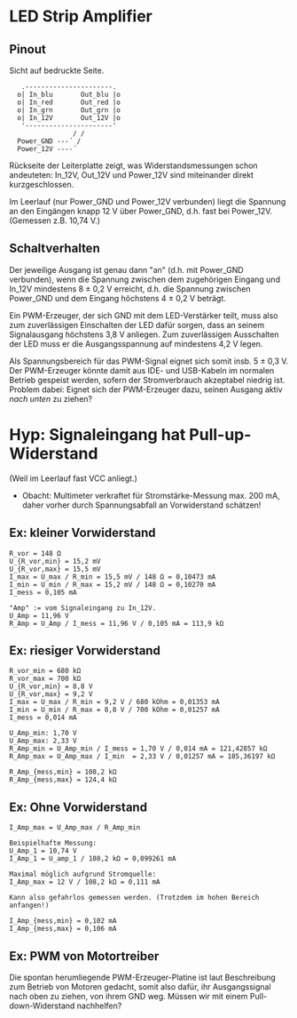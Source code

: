 ﻿
LED Strip Amplifier
===================

Pinout
------

Sicht auf bedruckte Seite.

```text
   .----------------------.
  o| In_blu       Out_blu |o
  o| In_red       Out_red |o
  o| In_grn       Out_grn |o
  o| In_12V       Out_12V |o
   '----------------------'
                / /
  Power_GND ---´ /
  Power_12V ----´
```

Rückseite der Leiterplatte zeigt, was Widerstandsmessungen schon andeuteten:
In_12V, Out_12V und Power_12V sind miteinander direkt kurzgeschlossen.

Im Leerlauf (nur Power_GND und Power_12V verbunden) liegt die Spannung an
den Eingängen knapp 12 V über Power_GND, d.h. fast bei Power_12V.
(Gemessen z.B. 10,74 V.)



Schaltverhalten
---------------

Der jeweilige Ausgang ist genau dann "an" (d.h. mit Power_GND verbunden),
wenn die Spannung zwischen dem zugehörigen Eingang und In_12V mindestens
8 ± 0,2 V erreicht, d.h. die Spannung zwischen Power_GND und dem Eingang
höchstens 4 ± 0,2 V beträgt.

Ein PWM-Erzeuger, der sich GND mit dem LED-Verstärker teilt, muss also zum
zuverlässigen Einschalten der LED dafür sorgen, dass an seinem Signalausgang
höchstens 3,8 V anliegen.
Zum zuverlässigen Ausschalten der LED muss er die Ausgangsspannung auf
mindestens 4,2 V legen.

Als Spannungsbereich für das PWM-Signal eignet sich somit insb. 5 ± 0,3 V.
Der PWM-Erzeuger könnte damit aus IDE- und USB-Kabeln im normalen Betrieb
gespeist werden, sofern der Stromverbrauch akzeptabel niedrig ist.
Problem dabei: Eignet sich der PWM-Erzeuger dazu, seinen Ausgang aktiv
_nach unten_ zu ziehen?



Hyp: Signaleingang hat Pull-up-Widerstand
=========================================

(Weil im Leerlauf fast VCC anliegt.)

* Obacht: Multimeter verkraftet für Stromstärke-Messung max. 200 mA,
  daher vorher durch Spannungsabfall an Vorwiderstand schätzen!



Ex: kleiner Vorwiderstand
-------------------------

```text
R_vor = 148 Ω
U_{R_vor,min} = 15,2 mV
U_{R_vor,max} = 15,5 mV
I_max = U_max / R_min = 15,5 mV / 148 Ω = 0,10473 mA
I_min = U_min / R_max = 15,2 mV / 148 Ω = 0,10270 mA
I_mess = 0,105 mA

"Amp" := vom Signaleingang zu In_12V.
U_Amp = 11,96 V
R_Amp = U_Amp / I_mess = 11,96 V / 0,105 mA = 113,9 kΩ
```



Ex: riesiger Vorwiderstand
--------------------------

```text
R_vor_min = 680 kΩ
R_vor_max = 700 kΩ
U_{R_vor,min} = 8,8 V
U_{R_vor,max} = 9,2 V
I_max = U_max / R_min = 9,2 V / 680 kOhm = 0,01353 mA
I_min = U_min / R_max = 8,8 V / 700 kOhm = 0,01257 mA
I_mess = 0,014 mA

U_Amp_min: 1,70 V
U_Amp_max: 2,33 V
R_Amp_min = U_Amp_min / I_mess = 1,70 V / 0,014 mA = 121,42857 kΩ
R_Amp_max = U_Amp_max / I_min  = 2,33 V / 0,01257 mA = 185,36197 kΩ

R_Amp_{mess,min} = 108,2 kΩ
R_Amp_{mess,max} = 124,4 kΩ
```


Ex: Ohne Vorwiderstand
----------------------

```text
I_Amp_max = U_Amp_max / R_Amp_min

Beispielhafte Messung:
U_Amp_1 = 10,74 V
I_Amp_1 = U_amp_1 / 108,2 kΩ = 0,099261 mA

Maximal möglich aufgrund Stromquelle:
I_Amp_max = 12 V / 108,2 kΩ = 0,111 mA

Kann also gefahrlos gemessen werden. (Trotzdem im hohen Bereich anfangen!)

I_Amp_{mess,min} = 0,102 mA
I_Amp_{mess,max} = 0,106 mA
```



Ex: PWM von Motortreiber
------------------------

Die spontan herumliegende PWM-Erzeuger-Platine ist laut Beschreibung zum
Betrieb von Motoren gedacht, somit also dafür, ihr Ausgangssignal nach oben
zu ziehen, von ihrem GND weg.
Müssen wir mit einem Pull-down-Widerstand nachhelfen?



























